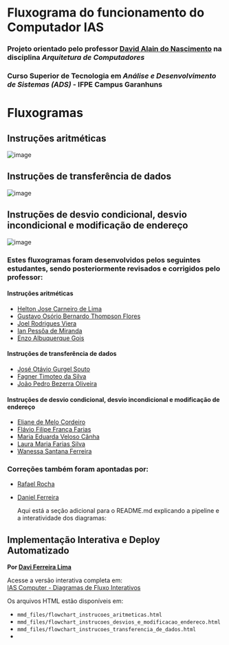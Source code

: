 # Fluxograma do funcionamento do Computador IAS

<!-- <Flowchart> -->

### Projeto orientado pelo professor [David Alain do Nascimento](https://github.com/davidalain) na disciplina **_Arquitetura de Computadores_**
### Curso Superior de Tecnologia em **_Análise e Desenvolvimento de Sistemas (ADS)_** - IFPE Campus Garanhuns

# Fluxogramas
## Instruções aritméticas

![image](https://github.com/davidalain/ias_computer/blob/main/mmd_files/flowchart_instrucoes_artimeticas.svg)

## Instruções de transferência de dados

![image](https://github.com/davidalain/ias_computer/blob/main/mmd_files/flowchart_instrucoes_transferencia_de_dados.svg)

## Instruções de desvio condicional, desvio incondicional e modificação de endereço

![image](https://github.com/davidalain/ias_computer/blob/main/mmd_files/flowchart_instrucoes_desvios_e_modificacao_endereco.svg)

### Estes fluxogramas foram desenvolvidos pelos seguintes estudantes, sendo posteriormente revisados e corrigidos pelo professor:

#### Instruções aritméticas
- [Helton Jose Carneiro de Lima](https://github.com/heltoncarneiro)
- [Gustavo Osório Bernardo Thompson Flores](https://github.com/gustavobtflores)
- [Joel Rodrigues Viera](https://github.com/joelrodriguesvieira)
- [Ian Pessôa de Miranda](https://github.com/Ian-Pessoa)
- [Enzo Albuquerque Gois](https://github.com/enzo-gois)

#### Instruções de transferência de dados
- [José Otávio Gurgel Souto](https://github.com/OTGSJ)
- [Fagner Timoteo da Silva](https://github.com/Othergamer1)
- [João Pedro Bezerra Oliveira](https://github.com/yJPBO)

#### Instruções de desvio condicional, desvio incondicional e modificação de endereço
- [Eliane de Melo Cordeiro](https://github.com/ElianeCordeiro)
- [Flávio Filipe França Farias](https://github.com/trewq010)
- [Maria Eduarda Veloso Cânha](https://github.com/dudacanha)
- [Laura Maria Farias Silva](https://github.com/laura-farias-dev)
- [Wanessa Santana Ferreira](https://github.com/Wanessaa)

### Correções também foram apontadas por:
- [Rafael Rocha](https://github.com/NKRaff)
- [Daniel Ferreira](https://github.com/ThePocketRocket)

  Aqui está a seção adicional para o README.md explicando a pipeline e a interatividade dos diagramas:


## Implementação Interativa e Deploy Automatizado

**Por [Davi Ferreira Lima](https://github.com/daviferreiralima)**

Acesse a versão interativa completa em:  
[IAS Computer - Diagramas de Fluxo Interativos](https://davidalain.github.io/ias_computer/)

Os arquivos HTML estão disponíveis em:
- `mmd_files/flowchart_instrucoes_aritmeticas.html`
- `mmd_files/flowchart_instrucoes_desvios_e_modificacao_endereco.html` 
- `mmd_files/flowchart_instrucoes_transferencia_de_dados.html`
- 
```
